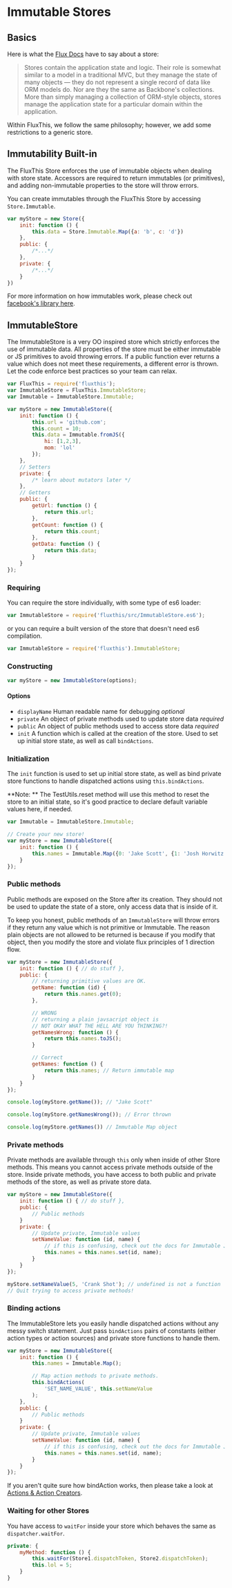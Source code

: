 # Immutable Stores

## Basics

Here is what the
[Flux Docs](https://facebook.github.io/flux/docs/overview.html#stores)
have to say about a store:


>Stores contain the application state and logic.
Their role is somewhat similar to a model in a traditional MVC, but they
manage the state of many objects — they do not represent a
single record of data like ORM models do. Nor are they the same
as Backbone's collections. More than simply managing a collection
of ORM-style objects, stores manage the application state for a
particular domain within the application.


Within FluxThis, we follow the same philosophy; however,
we add some restrictions to a generic store.

## Immutability Built-in

The FluxThis Store enforces the use of immutable objects when dealing with
store state. Accessors are required to return immutables (or primitives), and
adding non-immutable properties to the store will throw errors.

You can create immutables through the FluxThis Store by accessing
`Store.Immutable`.

```js
var myStore = new Store({
	init: function () {
		this.data = Store.Immutable.Map({a: 'b', c: 'd'})
	},
	public: {
		/*...*/
	},
	private: {
		/*...*/
	}
})
```

For more information on how immutables work, please check out
[facebook's library here](https://github.com/facebook/immutable-js).

## ImmutableStore
The ImmutableStore is a very OO inspired store which strictly enforces the use
of immutable data. All properties of the store must be either immutable or JS
primitives to avoid throwing errors. If a public function ever returns a value
which does not meet these requirements, a different error is thrown. Let the
code enforce best practices so your team can relax.

```js
var FluxThis = require('fluxthis');
var ImmutableStore = FluxThis.ImmutableStore;
var Immutable = ImmutableStore.Immutable;

var myStore = new ImmutableStore({
	init: function () {
		this.url = 'github.com';
		this.count = 10;
		this.data = Immutable.fromJS({
			hi: [1,2,3],
			mom: 'lol'
		});
	},
	// Setters
	private: {
		/* learn about mutators later */
	},
	// Getters
	public: {
		getUrl: function () {
			return this.url;
		},
		getCount: function () {
			return this.count;
		},
		getData: function () {
			return this.data;
		}
	}
});
```

### Requiring

You can require the store individually, with some type of es6 loader:

```js
var ImmutableStore = require('fluxthis/src/ImmutableStore.es6');
```

or you can require a built version of the store that doesn't need es6
compilation.

```js
var ImmutableStore = require('fluxthis').ImmutableStore;
```
### Constructing

```js
var myStore = new ImmutableStore(options);
```

#### Options
- `displayName` Human readable name for debugging *optional*
- `private` An object of private methods used to update store data *required*
- `public` An object of public methods used to access store data *required*
- `init` A function which is called at the creation of the store. Used to set up
initial store state, as well as call `bindActions`.

### Initialization
The `init` function is used to set up initial store state, as well as bind
private store functions to handle dispatched actions using `this.bindActions`.

**Note: ** The TestUtils.reset method will use this method to reset
the store to an initial state, so it's good practice to declare default
variable values here, if needed.

```js
var Immutable = ImmutableStore.Immutable;

// Create your new store!
var myStore = new ImmutableStore({
    init: function () {
    	this.names = Immutable.Map({0: 'Jake Scott', {1: 'Josh Horwitz'}});
    }
});
```

### Public methods
Public methods are exposed on the Store after its creation. They should not be
used to update the state of a store, only access data that is inside of it.

To keep you honest, public methods of an `ImmutableStore` will throw errors if
they return any value which is not primitive or Immutable. 
The reason plain objects are not allowed to be returned is because
if you modify that object, then you modify the store and violate flux
principles of 1 direction flow.

```javascript
var myStore = new ImmutableStore({
    init: function () { // do stuff },
    public: {
        // returning primitive values are OK.
        getName: function (id) {
            return this.names.get(0);
        },

        // WRONG
        // returning a plain javsacript object is
        // NOT OKAY WHAT THE HELL ARE YOU THINKING?!
        getNamesWrong: function () {
            return this.names.toJS();
        }

        // Correct
        getNames: function () {
            return this.names; // Return immutable map
        }
    }
});

console.log(myStore.getName()); // "Jake Scott"

console.log(myStore.getNamesWrong()); // Error thrown

console.log(myStore.getNames()) // Immutable Map object
```

### Private methods
Private methods are available through `this` only when inside of other Store
methods. This means you cannot access private methods outside
of the store. Inside private methods, you have access to both public and private
methods of the store, as well as private store data.

```js
var myStore = new ImmutableStore({
    init: function () { // do stuff },
    public: {
        // Public methods
    }
    private: {
        // Update private, Immutable values
        setNameValue: function (id, name) {
            // if this is confusing, check out the docs for Immutable JS
            this.names = this.names.set(id, name);
        }
    }
});

myStore.setNameValue(5, 'Crank Shot'); // undefined is not a function
// Quit trying to access private methods!

```

### Binding actions
The ImmutableStore lets you easily handle dispatched actions without any messy
switch statement. Just pass `bindActions` pairs of constants (either action
types or action sources) and private store functions to handle them.

```js
var myStore = new ImmutableStore({
    init: function () {
        this.names = Immutable.Map();

        // Map action methods to private methods.
        this.bindActions(
            'SET_NAME_VALUE', this.setNameValue
        );
    },
    public: {
        // Public methods
    }
    private: {
        // Update private, Immutable values
        setNameValue: function (id, name) {
            // if this is confusing, check out the docs for Immutable JS
            this.names = this.names.set(id, name);
        }
    }
});
```

If you aren't quite sure how bindAction works, then please take a look
at [Actions & Action Creators](/#/docs/action-creators).

### Waiting for other Stores
You have access to `waitFor` inside your store which behaves the same as
`dispatcher.waitFor`.

```js
private: {
	myMethod: function () {
		this.waitFor(Store1.dispatchToken, Store2.dispatchToken);
		this.lol = 5;
	}
}
```
